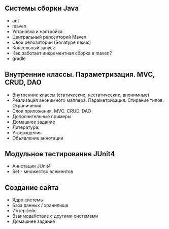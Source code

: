 ## Системы сборки Java
* ant
* maven
* Установка и настройка
* Центральный репозиторий Maven
* Свои репозитории (Sonatype nexus)
* Консольный запуск
* Как работает инкрементная сборка в maven?
* gradle
## Внутренние классы. Параметризация. MVC, CRUD, DAO
* Внутренние классы (статические, нестатические, анонимные)
* Реализация анонимного маппера. Параметризация. Стирание типов. Ограничения
* Слои приложения. MVC. CRUD. DAO
* Дополнительные примеры
* Домашнее задание
* Литература:
* Утверждения
* Объявление аннотации
## Модульное тестирование JUnit4
* Аннотации JUnit4
* Set - множество элементов
## Создание сайта
* Ядро системы
* База данных / хранилище
* Интерфейс
* Взаимодействие с другими системами
* Домашнее задание
